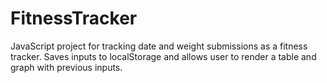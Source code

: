 # FitnessTracker
 JavaScript project for tracking date and weight submissions as a fitness tracker. Saves inputs to localStorage and allows user to render a table and graph with previous inputs.

